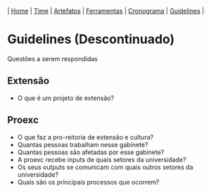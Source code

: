 | [Home](https://github.com/ricarthlima/plano_impantacao_extensao) | [Time](https://github.com/ricarthlima/plano_impantacao_extensao#time) | [Artefatos](https://github.com/ricarthlima/plano_impantacao_extensao/blob/master/pages/artefatos.md) | [Ferramentas](https://github.com/ricarthlima/plano_impantacao_extensao/blob/master/pages/ferramentas.md) | [Cronograma](https://github.com/ricarthlima/plano_impantacao_extensao/blob/master/pages/cronograma.md) | [Guidelines](https://github.com/ricarthlima/plano_implantacao_extensao/blob/master/pages/guidelines.md) |

# Guidelines (Descontinuado)
Questões a serem respondidas

## Extensão
- O que é um projeto de extensão?

## Proexc
- O que faz a pro-reitoria de extensão e cultura?
- Quantas pessoas trabalham nesse gabinete?
- Quantas pessoas são afetadas por esse gabinete?
- A proexc recebe inputs de quais setores da universidade?
- Os seus outputs se comunicam com quais outros setores da universidade?
- Quais são os principais processos que ocorrem?
